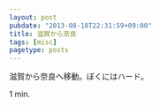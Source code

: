 ```yaml
---
layout: post
pubdate: "2013-08-18T22:31:59+09:00"
title: 滋賀から奈良
tags: [misc]
pagetype: posts
---
```

滋賀から奈良へ移動。ぼくにはハード。

1 min.
